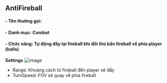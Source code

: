 

## AntiFireball
#### - Tên thường gọi: 
#### - Danh mục: Combat
#### - Chức năng: Tự động đẩy lại fireball khi đối thủ bắn fireball về phía player (balls)
**Settings**
![image](https://github.com/n0td1n0kh0a/docs-cheating2/assets/152876934/383a9ac7-76bd-455a-8c6c-fb583e1bde59)

- Range: Khoảng cách từ fireball đến player sẽ đẩy
- TurnSpeed: FOV sẽ quay về phía fireball
